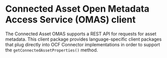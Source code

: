 <!-- SPDX-License-Identifier: CC-BY-4.0 -->
<!-- Copyright Contributors to the ODPi Egeria project. -->

# Connected Asset Open Metadata Access Service (OMAS) client

The Connected Asset OMAS supports a REST API for requests for asset metadata.
This client package provides language-specific client packages that plug
directly into OCF Connector implementations in order to support the
`getConnectedAssetProperties()` method.